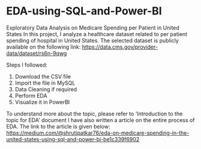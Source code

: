 # EDA-using-SQL-and-Power-BI
Exploratory Data Analysis on Medicare Spending per Patient in United States
In this project, I analyze a healthcare dataset related to per patient spending of hospital in United States. The selected dataset is publicly available on the following link: https://data.cms.gov/provider-data/dataset/rs6n-9qwg

Steps I followed:
1. Download the CSV file
2. Import the file in MySQL
3. Data Cleaning if required
4. Perform EDA
5. Visualize it in PowerBI

To understand more about the topic, please refer to 'Introduction to the topic for EDA' document
I have also written a article on the entire process of EDA. The link to the article is given below:
https://medium.com/@shrutipatkar76/eda-on-medicare-spending-in-the-united-states-using-sql-and-power-bi-be1c339f6902
